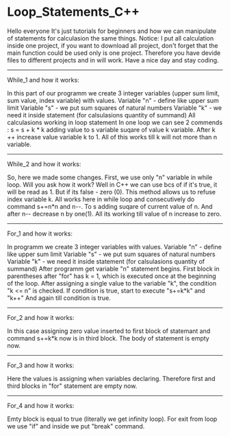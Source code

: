 # Loop_Statements_C++

Hello everyone
It's just tutorials for beginners and how we can manipulate of statements for calculasion the same things.
Notice: I put all calculation inside one project, if you want to download all project, don't forget that the main function could be used only is one project.
        Therefore you have devide files to different projects and in will work. Have a nice day and stay coding.
_________________________________________________________________
While_1 and how it works:

In this part of our programm we create 3 integer variables (upper sum limit, sum value, index variable) with values.
Variable "n" - define like upper sum limit 
Variable "s" - we put sum squares of natural numbers
Variable "k" - we need it inside statement (for calsulasions quantity of summand)
All calculasions working in loop statement 
In one loop we can see 2 commends : s = s + k * k adding value to s variable suqare of value k variable. 
After k ++ increase value variable k to 1. All of this works till k will not more than n variable.
________________________________________________________________

While_2 and how it works:

So, here we made some changes. 
First, we use only "n" variable in while loop. Will you ask how it work? Well in C++ we can use bcs of if it's true, it will be read as 1. But if its false - zero (0).
This method allows us to refuse index variable k.
All works here in while loop and consecutively do command s+=n*n and n--.
To s adding suqare of current value of n. And after n-- decrease n by one(1).
All its working till value of n increase to zero.
______________________________________________________________

For_1 and how it works:

In programm we create 3 integer variables with values.
Variable "n" - define like upper sum limit 
Variable "s" - we put sum squares of natural numbers
Variable "k" - we need it inside statement (for calsulasions quantity of summand)
After programm get variable "n" statement begins. 
First block in parentheses after "for" has k = 1, which is executed once at the beginning of the loop. After assigning a single value to the variable "k",
the condition "k <= n" is checked.
If condition is true, start to execute "s+=k*k" and "k++"
And again till condition is true.
_______________________________________________________________

For_2 and how it works:

In this case assigning zero value inserted to first block of statemant and command s+=k*k now is in third block.
The body of statement is empty now.
______________________________________________________________

For_3 and how it works:

Here the values is assigning when variables declaring.
Therefore first and third blocks in "for" statement are empty now.
_______________________________________________________________

For_4 and how it works:

Emty block is equal to true (literally we get infinity loop).
For exit from loop we use "if" and inside we put "break" command.
